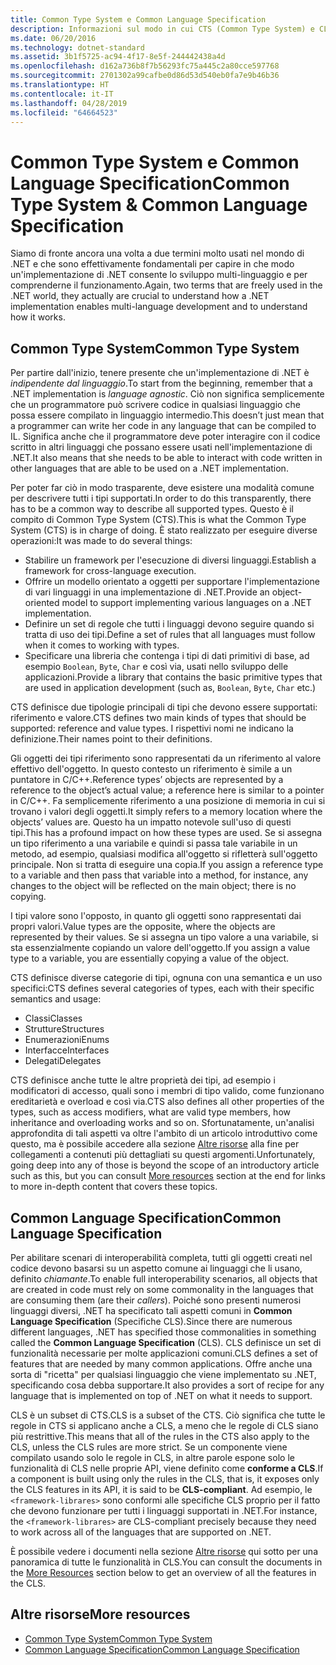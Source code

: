 ```yaml
---
title: Common Type System e Common Language Specification
description: Informazioni sul modo in cui CTS (Common Type System) e CLS (Common Language Specification) consentono a .NET di supportare più linguaggi.
ms.date: 06/20/2016
ms.technology: dotnet-standard
ms.assetid: 3b1f5725-ac94-4f17-8e5f-244442438a4d
ms.openlocfilehash: d162a736b8f7b56293fc75a445c2a80cce597768
ms.sourcegitcommit: 2701302a99cafbe0d86d53d540eb0fa7e9b46b36
ms.translationtype: HT
ms.contentlocale: it-IT
ms.lasthandoff: 04/28/2019
ms.locfileid: "64664523"
---
```

# <a name="common-type-system--common-language-specification"></a><span data-ttu-id="98316-103">Common Type System e Common Language Specification</span><span class="sxs-lookup"><span data-stu-id="98316-103">Common Type System & Common Language Specification</span></span>

<span data-ttu-id="98316-104">Siamo di fronte ancora una volta a due termini molto usati nel mondo di .NET e che sono effettivamente fondamentali per capire in che modo un'implementazione di .NET consente lo sviluppo multi-linguaggio e per comprenderne il funzionamento.</span><span class="sxs-lookup"><span data-stu-id="98316-104">Again, two terms that are freely used in the .NET world, they actually are crucial to understand how a .NET implementation enables multi-language development and to understand how it works.</span></span>

## <a name="common-type-system"></a><span data-ttu-id="98316-105">Common Type System</span><span class="sxs-lookup"><span data-stu-id="98316-105">Common Type System</span></span>

<span data-ttu-id="98316-106">Per partire dall'inizio, tenere presente che un'implementazione di .NET è _indipendente dal linguaggio_.</span><span class="sxs-lookup"><span data-stu-id="98316-106">To start from the beginning, remember that a .NET implementation is _language agnostic_.</span></span> <span data-ttu-id="98316-107">Ciò non significa semplicemente che un programmatore può scrivere codice in qualsiasi linguaggio che possa essere compilato in linguaggio intermedio.</span><span class="sxs-lookup"><span data-stu-id="98316-107">This doesn’t just mean that a programmer can write her code in any language that can be compiled to IL.</span></span> <span data-ttu-id="98316-108">Significa anche che il programmatore deve poter interagire con il codice scritto in altri linguaggi che possano essere usati nell'implementazione di .NET.</span><span class="sxs-lookup"><span data-stu-id="98316-108">It also means that she needs to be able to interact with code written in other languages that are able to be used on a .NET implementation.</span></span>

<span data-ttu-id="98316-109">Per poter far ciò in modo trasparente, deve esistere una modalità comune per descrivere tutti i tipi supportati.</span><span class="sxs-lookup"><span data-stu-id="98316-109">In order to do this transparently, there has to be a common way to describe all supported types.</span></span> <span data-ttu-id="98316-110">Questo è il compito di Common Type System (CTS).</span><span class="sxs-lookup"><span data-stu-id="98316-110">This is what the Common Type System (CTS) is in charge of doing.</span></span> <span data-ttu-id="98316-111">È stato realizzato per eseguire diverse operazioni:</span><span class="sxs-lookup"><span data-stu-id="98316-111">It was made to do several things:</span></span>

* <span data-ttu-id="98316-112">Stabilire un framework per l'esecuzione di diversi linguaggi.</span><span class="sxs-lookup"><span data-stu-id="98316-112">Establish a framework for cross-language execution.</span></span>
* <span data-ttu-id="98316-113">Offrire un modello orientato a oggetti per supportare l'implementazione di vari linguaggi in una implementazione di .NET.</span><span class="sxs-lookup"><span data-stu-id="98316-113">Provide an object-oriented model to support implementing various languages on a .NET implementation.</span></span>
* <span data-ttu-id="98316-114">Definire un set di regole che tutti i linguaggi devono seguire quando si tratta di uso dei tipi.</span><span class="sxs-lookup"><span data-stu-id="98316-114">Define a set of rules that all languages must follow when it comes to working with types.</span></span>
* <span data-ttu-id="98316-115">Specificare una libreria che contenga i tipi di dati primitivi di base, ad esempio `Boolean`, `Byte`, `Char` e così via, usati nello sviluppo delle applicazioni.</span><span class="sxs-lookup"><span data-stu-id="98316-115">Provide a library that contains the basic primitive types that are used in application development (such as, `Boolean`, `Byte`, `Char` etc.)</span></span>

<span data-ttu-id="98316-116">CTS definisce due tipologie principali di tipi che devono essere supportati: riferimento e valore.</span><span class="sxs-lookup"><span data-stu-id="98316-116">CTS defines two main kinds of types that should be supported: reference and value types.</span></span> <span data-ttu-id="98316-117">I rispettivi nomi ne indicano la definizione.</span><span class="sxs-lookup"><span data-stu-id="98316-117">Their names point to their definitions.</span></span>

<span data-ttu-id="98316-118">Gli oggetti dei tipi riferimento sono rappresentati da un riferimento al valore effettivo dell'oggetto. In questo contesto un riferimento è simile a un puntatore in C/C++.</span><span class="sxs-lookup"><span data-stu-id="98316-118">Reference types’ objects are represented by a reference to the object’s actual value; a reference here is similar to a pointer in C/C++.</span></span> <span data-ttu-id="98316-119">Fa semplicemente riferimento a una posizione di memoria in cui si trovano i valori degli oggetti.</span><span class="sxs-lookup"><span data-stu-id="98316-119">It simply refers to a memory location where the objects’ values are.</span></span> <span data-ttu-id="98316-120">Questo ha un impatto notevole sull'uso di questi tipi.</span><span class="sxs-lookup"><span data-stu-id="98316-120">This has a profound impact on how these types are used.</span></span> <span data-ttu-id="98316-121">Se si assegna un tipo riferimento a una variabile e quindi si passa tale variabile in un metodo, ad esempio, qualsiasi modifica all'oggetto si rifletterà sull'oggetto principale. Non si tratta di eseguire una copia.</span><span class="sxs-lookup"><span data-stu-id="98316-121">If you assign a reference type to a variable and then pass that variable into a method, for instance, any changes to the object will be reflected on the main object; there is no copying.</span></span>

<span data-ttu-id="98316-122">I tipi valore sono l'opposto, in quanto gli oggetti sono rappresentati dai propri valori.</span><span class="sxs-lookup"><span data-stu-id="98316-122">Value types are the opposite, where the objects are represented by their values.</span></span> <span data-ttu-id="98316-123">Se si assegna un tipo valore a una variabile, si sta essenzialmente copiando un valore dell'oggetto.</span><span class="sxs-lookup"><span data-stu-id="98316-123">If you assign a value type to a variable, you are essentially copying a value of the object.</span></span>

<span data-ttu-id="98316-124">CTS definisce diverse categorie di tipi, ognuna con una semantica e un uso specifici:</span><span class="sxs-lookup"><span data-stu-id="98316-124">CTS defines several categories of types, each with their specific semantics and usage:</span></span>

* <span data-ttu-id="98316-125">Classi</span><span class="sxs-lookup"><span data-stu-id="98316-125">Classes</span></span>
* <span data-ttu-id="98316-126">Strutture</span><span class="sxs-lookup"><span data-stu-id="98316-126">Structures</span></span>
* <span data-ttu-id="98316-127">Enumerazioni</span><span class="sxs-lookup"><span data-stu-id="98316-127">Enums</span></span>
* <span data-ttu-id="98316-128">Interfacce</span><span class="sxs-lookup"><span data-stu-id="98316-128">Interfaces</span></span>
* <span data-ttu-id="98316-129">Delegati</span><span class="sxs-lookup"><span data-stu-id="98316-129">Delegates</span></span>

<span data-ttu-id="98316-130">CTS definisce anche tutte le altre proprietà dei tipi, ad esempio i modificatori di accesso, quali sono i membri di tipo valido, come funzionano ereditarietà e overload e così via.</span><span class="sxs-lookup"><span data-stu-id="98316-130">CTS also defines all other properties of the types, such as access modifiers, what are valid type members, how inheritance and overloading works and so on.</span></span> <span data-ttu-id="98316-131">Sfortunatamente, un'analisi approfondita di tali aspetti va oltre l'ambito di un articolo introduttivo come questo, ma è possibile accedere alla sezione [Altre risorse](#more-resources) alla fine per collegamenti a contenuti più dettagliati su questi argomenti.</span><span class="sxs-lookup"><span data-stu-id="98316-131">Unfortunately, going deep into any of those is beyond the scope of an introductory article such as this, but you can consult [More resources](#more-resources) section at the end for links to more in-depth content that covers these topics.</span></span>

## <a name="common-language-specification"></a><span data-ttu-id="98316-132">Common Language Specification</span><span class="sxs-lookup"><span data-stu-id="98316-132">Common Language Specification</span></span>

<span data-ttu-id="98316-133">Per abilitare scenari di interoperabilità completa, tutti gli oggetti creati nel codice devono basarsi su un aspetto comune ai linguaggi che li usano, definito _chiamante_.</span><span class="sxs-lookup"><span data-stu-id="98316-133">To enable full interoperability scenarios, all objects that are created in code must rely on some commonality in the languages that are consuming them (are their _callers_).</span></span> <span data-ttu-id="98316-134">Poiché sono presenti numerosi linguaggi diversi, .NET ha specificato tali aspetti comuni in **Common Language Specification** (Specifiche CLS).</span><span class="sxs-lookup"><span data-stu-id="98316-134">Since there are numerous different languages, .NET has specified those commonalities in something called the **Common Language Specification** (CLS).</span></span> <span data-ttu-id="98316-135">CLS definisce un set di funzionalità necessarie per molte applicazioni comuni.</span><span class="sxs-lookup"><span data-stu-id="98316-135">CLS defines a set of features that are needed by many common applications.</span></span> <span data-ttu-id="98316-136">Offre anche una sorta di "ricetta" per qualsiasi linguaggio che viene implementato su .NET, specificando cosa debba supportare.</span><span class="sxs-lookup"><span data-stu-id="98316-136">It also provides a sort of recipe for any language that is implemented on top of .NET on what it needs to support.</span></span>

<span data-ttu-id="98316-137">CLS è un subset di CTS.</span><span class="sxs-lookup"><span data-stu-id="98316-137">CLS is a subset of the CTS.</span></span> <span data-ttu-id="98316-138">Ciò significa che tutte le regole in CTS si applicano anche a CLS, a meno che le regole di CLS siano più restrittive.</span><span class="sxs-lookup"><span data-stu-id="98316-138">This means that all of the rules in the CTS also apply to the CLS, unless the CLS rules are more strict.</span></span> <span data-ttu-id="98316-139">Se un componente viene compilato usando solo le regole in CLS, in altre parole espone solo le funzionalità di CLS nelle proprie API, viene definito come **conforme a CLS**.</span><span class="sxs-lookup"><span data-stu-id="98316-139">If a component is built using only the rules in the CLS, that is, it exposes only the CLS features in its API, it is said to be **CLS-compliant**.</span></span> <span data-ttu-id="98316-140">Ad esempio, le `<framework-librares>` sono conformi alle specifiche CLS proprio per il fatto che devono funzionare per tutti i linguaggi supportati in .NET.</span><span class="sxs-lookup"><span data-stu-id="98316-140">For instance, the `<framework-librares>` are CLS-compliant precisely because they need to work across all of the languages that are supported on .NET.</span></span>

<span data-ttu-id="98316-141">È possibile vedere i documenti nella sezione [Altre risorse](#more-resources) qui sotto per una panoramica di tutte le funzionalità in CLS.</span><span class="sxs-lookup"><span data-stu-id="98316-141">You can consult the documents in the [More Resources](#more-resources) section below to get an overview of all the features in the CLS.</span></span>

## <a name="more-resources"></a><span data-ttu-id="98316-142">Altre risorse</span><span class="sxs-lookup"><span data-stu-id="98316-142">More resources</span></span>

* [<span data-ttu-id="98316-143">Common Type System</span><span class="sxs-lookup"><span data-stu-id="98316-143">Common Type System</span></span>](./base-types/common-type-system.md)
* [<span data-ttu-id="98316-144">Common Language Specification</span><span class="sxs-lookup"><span data-stu-id="98316-144">Common Language Specification</span></span>](language-independence-and-language-independent-components.md)
